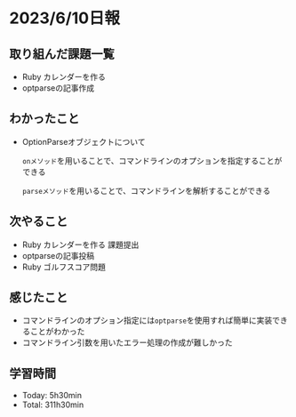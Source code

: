 # 2023/6/10日報

## 取り組んだ課題一覧
- Ruby カレンダーを作る
- optparseの記事作成

## わかったこと
- OptionParseオブジェクトについて

  `onメソッド`を用いることで、コマンドラインのオプションを指定することができる
  
  `parseメソッド`を用いることで、コマンドラインを解析することができる

## 次やること
- Ruby カレンダーを作る 課題提出
- optparseの記事投稿
- Ruby ゴルフスコア問題

## 感じたこと
- コマンドラインのオプション指定には`optparse`を使用すれば簡単に実装できることがわかった
- コマンドライン引数を用いたエラー処理の作成が難しかった

## 学習時間
- Today: 5h30min
- Total: 311h30min

